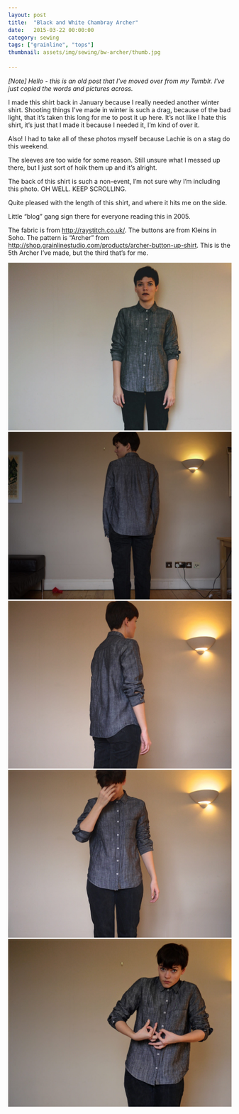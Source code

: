 ```yaml
---
layout: post
title:  "Black and White Chambray Archer"
date:   2015-03-22 00:00:00
category: sewing
tags: ["grainline", "tops"]
thumbnail: assets/img/sewing/bw-archer/thumb.jpg

---
```


_[Note] Hello - this is an old post that I've moved over from my Tumblr. I've just copied the words and pictures across._

I made this shirt back in January because I really needed another winter shirt. Shooting things I’ve made in winter is such a drag, because of the bad light, that it’s taken this long for me to post it up here. It’s not like I hate this shirt, it’s just that I made it because I needed it, I’m kind of over it.

Also! I had to take all of these photos myself because Lachie is on a stag do this weekend.

The sleeves are too wide for some reason. Still unsure what I messed up there, but I just sort of hoik them up and it’s alright.

The back of this shirt is such a non-event, I’m not sure why I’m including this photo. OH WELL. KEEP SCROLLING.

Quite pleased with the length of this shirt, and where it hits me on the side.

Little “blog” gang sign there for everyone reading this in 2005.

The fabric is from http://raystitch.co.uk/. The buttons are from Kleins in Soho. The pattern is “Archer” from http://shop.grainlinestudio.com/products/archer-button-up-shirt. This is the 5th Archer I’ve made, but the third that’s for me.


![Kindle 1](/assets/img/sewing/bw-archer/bw-archer.1.jpg)
![Kindle 2](/assets/img/sewing/bw-archer/bw-archer.2.jpg)
![Kindle 3](/assets/img/sewing/bw-archer/bw-archer.3.jpg)
![Kindle 4](/assets/img/sewing/bw-archer/bw-archer.4.jpg)
![Kindle 5](/assets/img/sewing/bw-archer/bw-archer.5.jpg)
